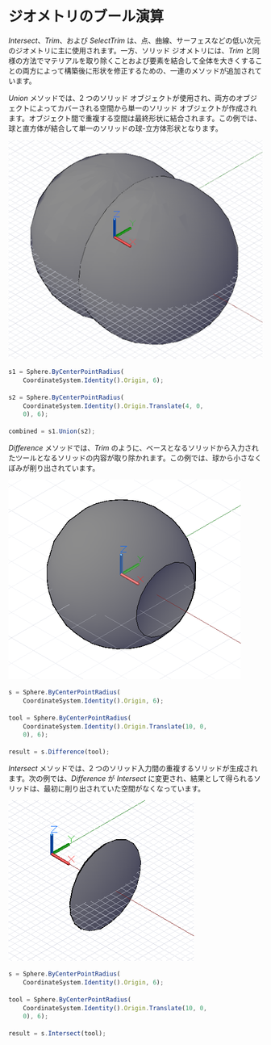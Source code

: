 # ジオメトリのブール演算

*Intersect*、*Trim*、および *SelectTrim* は、点、曲線、サーフェスなどの低い次元のジオメトリに主に使用されます。一方、ソリッド ジオメトリには、*Trim* と同様の方法でマテリアルを取り除くことおよび要素を結合して全体を大きくすることの両方によって構築後に形状を修正するための、一連のメソッドが追加されています。

*Union* メソッドでは、2 つのソリッド オブジェクトが使用され、両方のオブジェクトによってカバーされる空間から単一のソリッド オブジェクトが作成されます。オブジェクト間で重複する空間は最終形状に結合されます。この例では、球と直方体が結合して単一のソリッドの球-立方体形状となります。

![](images/12-9/GeometricBooleans_01.png)

```js
s1 = Sphere.ByCenterPointRadius(
    CoordinateSystem.Identity().Origin, 6);

s2 = Sphere.ByCenterPointRadius(
    CoordinateSystem.Identity().Origin.Translate(4, 0,
    0), 6);

combined = s1.Union(s2);
```

*Difference* メソッドでは、*Trim* のように、ベースとなるソリッドから入力されたツールとなるソリッドの内容が取り除かれます。この例では、球から小さなくぼみが削り出されています。

![](images/12-9/GeometricBooleans_02.png)

```js
s = Sphere.ByCenterPointRadius(
    CoordinateSystem.Identity().Origin, 6);

tool = Sphere.ByCenterPointRadius(
    CoordinateSystem.Identity().Origin.Translate(10, 0,
    0), 6);

result = s.Difference(tool);
```

*Intersect* メソッドでは、2 つのソリッド入力間の重複するソリッドが生成されます。次の例では、*Difference* が *Intersect* に変更され、結果として得られるソリッドは、最初に削り出されていた空間がなくなっています。

![](images/12-9/GeometricBooleans_03.png)

```js
s = Sphere.ByCenterPointRadius(
    CoordinateSystem.Identity().Origin, 6);

tool = Sphere.ByCenterPointRadius(
    CoordinateSystem.Identity().Origin.Translate(10, 0,
    0), 6);

result = s.Intersect(tool);
```

